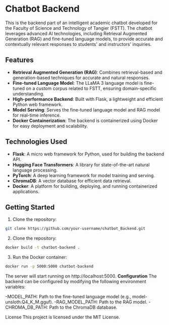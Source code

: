 # Chatbot Backend

This is the backend part of an intelligent academic chatbot developed for the Faculty of Science and Technology of Tangier (FSTT). The chatbot leverages advanced AI technologies, including Retrieval Augmented Generation (RAG) and fine-tuned language models, to provide accurate and contextually relevant responses to students' and instructors' inquiries.

## Features

- **Retrieval Augmented Generation (RAG)**: Combines retrieval-based and generation-based techniques for accurate and natural responses.
- **Fine-tuned Language Model**: The LLaMA 3 language model is fine-tuned on a custom corpus related to FSTT, ensuring domain-specific understanding.
- **High-performance Backend**: Built with Flask, a lightweight and efficient Python web framework.
- **Model Serving**: Serves the fine-tuned language model and RAG model for real-time inference.
- **Docker Containerization**: The backend is containerized using Docker for easy deployment and scalability.

## Technologies Used

- **Flask**: A micro web framework for Python, used for building the backend API.
- **Hugging Face Transformers**: A library for state-of-the-art natural language processing.
- **PyTorch**: A deep learning framework for model training and serving.
- **ChromaDB**: A vector database for efficient data retrieval.
- **Docker**: A platform for building, deploying, and running containerized applications.

## Getting Started

1. Clone the repository:

```bash
git clone https://github.com/your-username/chatbot_Backend.git
```
2. Clone the repository:
```bash
docker build -t chatbot-backend .
```
3. Run the Docker container:
```bash
docker run -p 5000:5000 chatbot-backend
```
The server will start running on http://localhost:5000.
**Configuration**
The backend can be configured by modifying the following environment variables:

-MODEL_PATH: Path to the fine-tuned language model (e.g., model-unsloth.Q4_K_M.gguf).
-RAG_MODEL_PATH: Path to the RAG model.
-CHROMA_DB_PATH: Path to the ChromaDB database.

License
This project is licensed under the MIT License.
